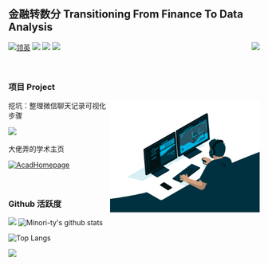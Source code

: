 ## 金融转数分 Transitioning From Finance To Data Analysis

<img align="right" src="https://count.getloli.com/get/@:muoujiang?theme=rule34">

[![领英](https://img.shields.io/badge/领英-Linkedin-blue)](https://www.linkedin.com/in/shanshan-wang-19b2411aa/)
![](https://img.shields.io/badge/性格-ENFP-red) 
![](https://img.shields.io/badge/喜欢-学代码-purple) 
![](https://img.shields.io/badge/爱好-看剧-pink)
<br><br><br>


### 项目 Project

<img align="right" alt="GIF" src="code.gif" width="300" height="80%" />
 
挖坑：整理微信聊天记录可视化步骤

[![](https://github-readme-stats.vercel.app/api/pin/?username=muoujiang&repo=WeChat_DataAnalysis)](https://github.com/muoujiang/WeChat_DataAnalysis/blob/main/README.md)

大佬弄的学术主页

[![AcadHomepage](https://github-readme-stats.vercel.app/api/pin/?username=muoujiang&repo=muoujiang.github.io)](https://github.com/muoujiang/muoujiang.github.io)
<br><br><br>



### Github 活跃度

[![](https://activity-graph.herokuapp.com/graph?username=muoujiang&theme=dracula)](https://github.com/ashutosh00710/github-readme-activity-graph)
![Minori-ty's github stats](https://github-readme-stats.vercel.app/api?username=muoujiang&show_icons=true&theme=vue)

![Top Langs](https://github-readme-stats.vercel.app/api/top-langs/?username=muoujiang&langs_count=6)

![](https://github-readme-stats.vercel.app/api/top-langs/?username=muoujiang&layout=compact&langs_count=6)








<!--
**muoujiang/muoujiang** is a ✨ _special_ ✨ repository because its `README.md` (this file) appears on your GitHub profile.

Here are some ideas to get you started:

- 🔭 I’m currently working on ...
- 🌱 I’m currently learning ...
- 👯 I’m looking to collaborate on ...
- 🤔 I’m looking for help with ...
- 💬 Ask me about ...
- 📫 How to reach me: ...
- 😄 Pronouns: ...
- ⚡ Fun fact: ...
-->
